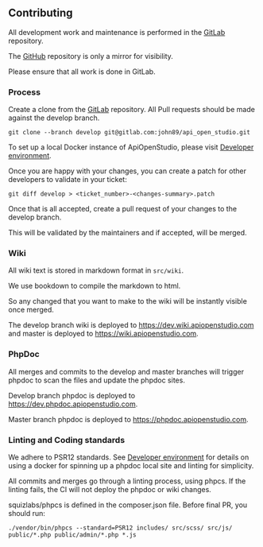 Contributing
------------

All development work and maintenance is performed in the [GitLab](https://gitlab.com/john89/api_open_studio) repository.

The [GitHub](https://github.com/naala89/apiopenstudio) repository is only a mirror for visibility.

Please ensure that all work is done in GitLab.

### Process

Create a clone from the [GitLab](https://gitlab.com/john89/api_open_studio) repository. 
All Pull requests should be made against the develop branch.

    git clone --branch develop git@gitlab.com:john89/api_open_studio.git

To set up a local Docker instance of ApiOpenStudio, please visit [Developer environment](https://wiki.apiopenstudio.com/installation/docker/developer-environment.html).

Once you are happy with your changes, you can create a patch for other developers to validate in your ticket:

    git diff develop > <ticket_number>-<changes-summary>.patch

Once that is all accepted, create a pull request of your changes to the develop branch.

This will be validated by the maintainers and if accepted, will be merged.

### Wiki

All wiki text is stored in markdown format in ```src/wiki```.

We use bookdown to compile the markdown to html.

So any changed that you want to make to the wiki will be instantly visible once merged.

The develop branch wiki is deployed to https://dev.wiki.apiopenstudio.com and master is deployed to https://wiki.apiopenstudio.com.

### PhpDoc

All merges and commits to the develop and master branches will trigger phpdoc to scan the files and update the phpdoc sites.

Develop branch phpdoc is deployed to https://dev.phpdoc.apiopenstudio.com.

Master branch phpdoc is deployed to https://phpdoc.apiopenstudio.com.

### Linting and Coding standards

We adhere to PSR12 standards. See [Developer environment](https://wiki.apiopenstudio.com/installation/docker/developer-environment.html)
for details on using a docker for spinning up a phpdoc local site and linting for simplicity.

All commits and merges go through a linting process, using phpcs.
If the linting fails, the CI will not deploy the phpdoc or wiki changes.

squizlabs/phpcs is defined in the composer.json file. Before final PR, you should run:

    ./vendor/bin/phpcs --standard=PSR12 includes/ src/scss/ src/js/ public/*.php public/admin/*.php *.js
